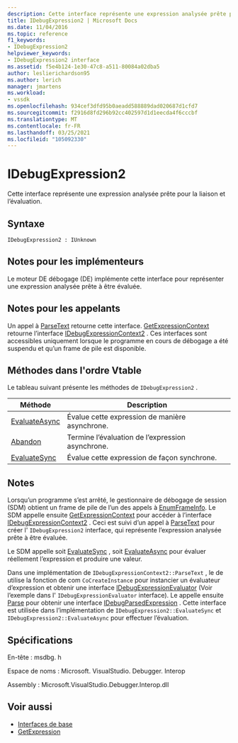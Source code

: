 ```yaml
---
description: Cette interface représente une expression analysée prête pour la liaison et l’évaluation.
title: IDebugExpression2 | Microsoft Docs
ms.date: 11/04/2016
ms.topic: reference
f1_keywords:
- IDebugExpression2
helpviewer_keywords:
- IDebugExpression2 interface
ms.assetid: f5e4b124-1e30-47c8-a511-80084a02dba5
author: leslierichardson95
ms.author: lerich
manager: jmartens
ms.workload:
- vssdk
ms.openlocfilehash: 934cef3dfd95b0aeadd588889dad020687d1cfd7
ms.sourcegitcommit: f2916d8fd296b92cc402597d1d1eecda4f6cccbf
ms.translationtype: MT
ms.contentlocale: fr-FR
ms.lasthandoff: 03/25/2021
ms.locfileid: "105092330"
---
```

# <a name="idebugexpression2"></a>IDebugExpression2
Cette interface représente une expression analysée prête pour la liaison et l’évaluation.

## <a name="syntax"></a>Syntaxe

```
IDebugExpression2 : IUnknown
```

## <a name="notes-for-implementers"></a>Notes pour les implémenteurs
 Le moteur DE débogage (DE) implémente cette interface pour représenter une expression analysée prête à être évaluée.

## <a name="notes-for-callers"></a>Notes pour les appelants
 Un appel à [ParseText](../../../extensibility/debugger/reference/idebugexpressioncontext2-parsetext.md) retourne cette interface. [GetExpressionContext](../../../extensibility/debugger/reference/idebugstackframe2-getexpressioncontext.md) retourne l’interface [IDebugExpressionContext2](../../../extensibility/debugger/reference/idebugexpressioncontext2.md) . Ces interfaces sont accessibles uniquement lorsque le programme en cours de débogage a été suspendu et qu’un frame de pile est disponible.

## <a name="methods-in-vtable-order"></a>Méthodes dans l'ordre Vtable
 Le tableau suivant présente les méthodes de `IDebugExpression2` .

|Méthode|Description|
|------------|-----------------|
|[EvaluateAsync](../../../extensibility/debugger/reference/idebugexpression2-evaluateasync.md)|Évalue cette expression de manière asynchrone.|
|[Abandon](../../../extensibility/debugger/reference/idebugexpression2-abort.md)|Termine l’évaluation de l’expression asynchrone.|
|[EvaluateSync](../../../extensibility/debugger/reference/idebugexpression2-evaluatesync.md)|Évalue cette expression de façon synchrone.|

## <a name="remarks"></a>Notes
 Lorsqu’un programme s’est arrêté, le gestionnaire de débogage de session (SDM) obtient un frame de pile de l’un des appels à [EnumFrameInfo](../../../extensibility/debugger/reference/idebugthread2-enumframeinfo.md). Le SDM appelle ensuite [GetExpressionContext](../../../extensibility/debugger/reference/idebugstackframe2-getexpressioncontext.md) pour accéder à l’interface [IDebugExpressionContext2](../../../extensibility/debugger/reference/idebugexpressioncontext2.md) . Ceci est suivi d’un appel à [ParseText](../../../extensibility/debugger/reference/idebugexpressioncontext2-parsetext.md) pour créer l' `IDebugExpression2` interface, qui représente l’expression analysée prête à être évaluée.

 Le SDM appelle soit [EvaluateSync](../../../extensibility/debugger/reference/idebugexpression2-evaluatesync.md) , soit [EvaluateAsync](../../../extensibility/debugger/reference/idebugexpression2-evaluateasync.md) pour évaluer réellement l’expression et produire une valeur.

 Dans une implémentation de `IDebugExpressionContext2::ParseText` , le de utilise la fonction de com `CoCreateInstance` pour instancier un évaluateur d’expression et obtenir une interface [IDebugExpressionEvaluator](../../../extensibility/debugger/reference/idebugexpressionevaluator.md) (Voir l’exemple dans l' `IDebugExpressionEvaluator` interface). Le appelle ensuite [Parse](../../../extensibility/debugger/reference/idebugexpressionevaluator-parse.md) pour obtenir une interface [IDebugParsedExpression](../../../extensibility/debugger/reference/idebugparsedexpression.md) . Cette interface est utilisée dans l’implémentation de `IDebugExpression2::EvaluateSync` et `IDebugExpression2::EvaluateAsync` pour effectuer l’évaluation.

## <a name="requirements"></a>Spécifications
 En-tête : msdbg. h

 Espace de noms : Microsoft. VisualStudio. Debugger. Interop

 Assembly : Microsoft.VisualStudio.Debugger.Interop.dll

## <a name="see-also"></a>Voir aussi
- [Interfaces de base](../../../extensibility/debugger/reference/core-interfaces.md)
- [GetExpression](../../../extensibility/debugger/reference/idebugexpressionevaluationcompleteevent2-getexpression.md)

